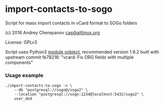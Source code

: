 # import-contacts-to-sogo

Script for mass import contacts in vCard format to SOGo folders

(с) 2016 Andrey Cherepanov <cas@altlinux.org>

License: GPLv3

Script uses Python3 [module vobject](https://github.com/eventable/vobject), 
recommended version 1.9.2 built with upstream commit fe78218: 
"vcard: Fix ORG fields with multiple components"

### Usage example

    ./import-contacts-to-sogo -v \
        --db "postgresql://sogo@/sogo2" \
        --location "postgresql://sogo:1234@localhost:5432/sogo2" \
        user_dod
